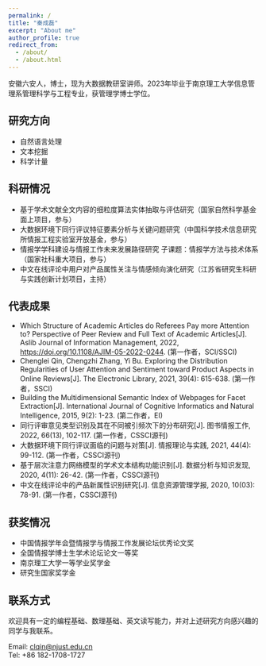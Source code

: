 ```yaml
---
permalink: /
title: "秦成磊"
excerpt: "About me"
author_profile: true
redirect_from: 
  - /about/
  - /about.html
---
```


安徽六安人，博士，现为大数据教研室讲师。2023年毕业于南京理工大学信息管理系管理科学与工程专业，获管理学博士学位。

研究方向
------
* 自然语言处理
* 文本挖掘
* 科学计量

科研情况
------
* 基于学术文献全文内容的细粒度算法实体抽取与评估研究（国家自然科学基金面上项目，参与）
* 大数据环境下同行评议特征要素分析与关键问题研究（中国科学技术信息研究所情报工程实验室开放基金，参与）
* 情报学学科建设与情报工作未来发展路径研究 子课题：情报学方法与技术体系（国家社科重大项目，参与）
* 中文在线评论中用户对产品属性关注与情感倾向演化研究（江苏省研究生科研与实践创新计划项目，主持）


代表成果
------
* Which Structure of Academic Articles do Referees Pay more Attention to? Perspective of Peer Review and Full Text of Academic Articles[J]. Aslib Journal of Information Management, 2022, https://doi.org/10.1108/AJIM-05-2022-0244. (第一作者，SCI/SSCI) 
* Chenglei Qin, Chengzhi Zhang, Yi Bu. Exploring the Distribution Regularities of User Attention and Sentiment toward Product Aspects in Online Reviews[J]. The Electronic Library, 2021, 39(4): 615-638. (第一作者，SSCI)
* Building the Multidimensional Semantic Index of Webpages for Facet Extraction[J]. International Journal of Cognitive Informatics and Natural Intelligence, 2015, 9(2): 1-23. (第二作者，EI)
* 同行评审意见类型识别及其在不同被引频次下的分布研究[J]. 图书情报工作, 2022, 66(13), 102-117. (第一作者，CSSCI源刊)
* 大数据环境下同行评议面临的问题与对策[J]. 情报理论与实践, 2021, 44(4): 99-112. (第一作者，CSSCI源刊)
* 基于层次注意力网络模型的学术文本结构功能识别[J]. 数据分析与知识发现, 2020, 4(11): 26-42. (第一作者，CSSCI源刊)
* 中文在线评论中的产品新属性识别研究[J]. 信息资源管理学报, 2020, 10(03): 78-91. (第一作者，CSSCI源刊)


获奖情况
------
* 中国情报学年会暨情报学与情报工作发展论坛优秀论文奖
* 全国情报学博士生学术论坛论文一等奖
* 南京理工大学一等学业奖学金
* 研究生国家奖学金


联系方式
------
欢迎具有一定的编程基础、数理基础、英文读写能力，并对上述研究方向感兴趣的同学与我联系。

Email: clqin@njust.edu.cn\
Tel: +86 182-1708-1727

